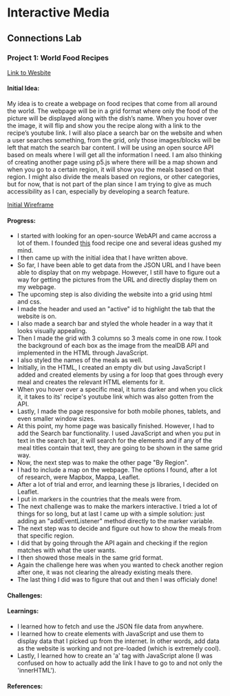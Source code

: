 # Interactive Media
## Connections Lab
### Project 1: World Food Recipes

[Link to Wesbite](https://basil-ahmed.github.io/ConnectionsLab/WorldFoodRecipes/)

#### Initial Idea:

My idea is to create a webpage on food recipes that come from all around the world. The webpage will be in a grid format where only the food of the picture will be displayed along with the dish’s name. When you hover over the image, it will flip and show you the recipe along with a link to the recipe’s youtube link. I will also place a search bar on the website and when a user searches something, from the grid, only those images/blocks will be left that match the search bar content. I will be using an open source API based on meals where I will get all the information I need. I am also thinking of creating another page using p5.js where there will be a map shown and when you go to a certain region, it will show you the meals based on that region. I might also divide the meals based on regions, or other categories, but for now, that is not part of the plan since I am trying to give as much accessibility as I can, especially by developing a search feature.

[Initial Wireframe](https://github.com/basil-ahmed/ConnectionsLab/blob/main/WorldFoodRecipes/1st%20Wireframe.pdf)

#### Progress:
- I started with looking for an open-source WebAPI and came accross a lot of them. I founded [this](https://www.themealdb.com/api.php) food recipe one and several ideas gushed my mind.
- I then came up with the initial idea that I have written above.
- So far, I have been able to get data from the JSON URL and I have been able to display that on my webpage. However, I still have to figure out a way for getting the pictures from the URL and directly display them on my webpage.
- The upcoming step is also dividing the website into a grid using html and css.
- I made the header and used an "active" id to highlight the tab that the website is on.
- I also made a search bar and styled the whole header in a way that it looks visually appealing.
- Then I made the grid with 3 columns so 3 meals come in one row. I took the background of each box as the image from the mealDB API and implemented in the HTML through JavaScript.
- I also styled the names of the meals as well.
- Initially, in the HTML, I created an empty div but using JavaScript I added and created elements by using a for loop that goes through every meal and creates the relevant HTML elements for it.
- When you hover over a specific meal, it turns darker and when you click it, it takes to its' recipe's youtube link which was also gotten from the API.
- Lastly, I made the page responsive for both mobile phones, tablets, and even smaller window sizes.
- At this point, my home page was basically finished. However, I had to add the Search bar functionality. I used JavaScript and when you put in text in the search bar, it will search for the elements and if any of the meal titles contain that text, they are going to be shown in the same grid way.
- Now, the next step was to make the other page "By Region".
- I had to include a map on the webpage. The options I found, after a lot of research, were Mapbox, Mappa, Leaflet.
- After a lot of trial and error, and learning these js libraries, I decided on Leaflet. 
- I put in markers in the countries that the meals were from.
- The next challenge was to make the markers interactive. I tried a lot of things for so long, but at last I came up with a simple solution: just adding an "addEventListener" method directly to the marker variable.
- The next step was to decide and figure out how to show the meals from that specific region.
- I did that by going through the API again and checking if the region matches with what the user wants.
- I then showed those meals in the same grid format.
- Again the challenge here was when you wanted to check another region after one, it was not clearing the already existing meals there.
- The last thing I did was to figure that out and then I was officialy done!

#### Challenges:


#### Learnings:
- I learned how to fetch and use the JSON file data from anywhere.
- I learned how to create elements with JavaScript and use them to display data that I picked up from the internet. In other words, add data as the website is working and not pre-loaded (which is extremely cool).
- Lastly, I learned how to create an 'a' tag with JavaScript alone (I was confused on how to actually add the link I have to go to and not only the 'innerHTML').

#### References:
